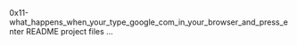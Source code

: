 0x11-what_happens_when_your_type_google_com_in_your_browser_and_press_enter README project files ...
